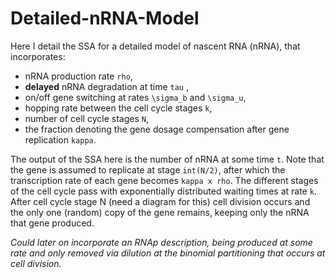 # Detailed-nRNA-Model

Here I detail the SSA for a detailed model of nascent RNA (nRNA), that incorporates:
- nRNA production rate `rho`,
- **delayed** nRNA degradation at time `tau` , 
- on/off gene switching at rates `\sigma_b` and `\sigma_u`,
- hopping rate between the cell cycle stages `k`,
- number of cell cycle stages `N`,
- the fraction denoting the gene dosage compensation after gene replication `kappa`.

The output of the SSA here is the number of nRNA at some time `t`. Note that the gene is assumed to replicate at stage `int(N/2)`, after which the transcription rate of each gene becomes `kappa x rho`. The different stages of the cell cycle pass with exponentially distributed waiting times at rate `k`. After cell cycle stage N (need a diagram for this) cell division occurs and the only one (random) copy of the gene remains, keeping only the nRNA that gene produced.

*Could later on incorporate an RNAp description, being produced at some rate and only removed via dilution at the binomial partitioning that occurs at cell division.*

